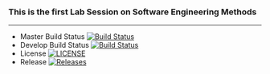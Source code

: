### This is the first Lab Session on Software Engineering Methods

---

- Master Build Status [![Build Status](https://travis-ci.org/migbash/sem.svg?branch=master)](https://travis-ci.org/migbash/sem)
- Develop Build Status [![Build Status](https://travis-ci.org/migbash/sem.svg?branch=develop)](https://travis-ci.org/migbash/sem)
- License [![LICENSE](https://img.shields.io/github/license/migbash/sem.svg?style=flat-square)](https://github.com/migbash/sem/blob/master/LICENSE)
- Release [![Releases](https://img.shields.io/github/release/migbash/sem/all.svg?style=flat-square)](https://github.com/migbash/sem/releases)